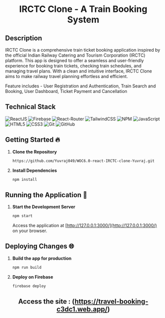 <div align="center">

# IRCTC Clone - A Train Booking System</div>

## Description 

IRCTC Clone is a comprehensive train ticket booking application inspired by the official Indian Railway Catering and Tourism Corporation (IRCTC) platform. This app is designed to offer a seamless and user-friendly experience for booking train tickets, checking train schedules, and managing travel plans. With a clean and intuitive interface, IRCTC Clone aims to make railway travel planning effortless and efficient.

Feature includes - User Registration and Authentication, Train Search and Booking, User Dashboard, Ticket Payment and Cancellation

## Technical Stack 

![ReactJS](https://img.shields.io/badge/React-61DAFB.svg?style=for-the-badge&logo=React&logoColor=black)
![Firebase](https://img.shields.io/badge/Firebase-DD2C00.svg?style=for-the-badge&logo=Firebase&logoColor=white)
![React-Router](https://img.shields.io/badge/React%20Router-CA4245.svg?style=for-the-badge&logo=React-Router&logoColor=white)
![TailwindCSS](https://img.shields.io/badge/Tailwind%20CSS-06B6D4.svg?style=for-the-badge&logo=Tailwind-CSS&logoColor=white)
![NPM](https://img.shields.io/badge/npm-CB3837.svg?style=for-the-badge&logo=npm&logoColor=white)
![JavaScript](https://img.shields.io/badge/JavaScript-F7DF1E.svg?style=for-the-badge&logo=JavaScript&logoColor=black)
![HTML5](https://img.shields.io/badge/html5-%23E34F26.svg?&style=for-the-badge&logo=html5&logoColor=white)
![CSS3](https://img.shields.io/badge/css3-%231572B6.svg?&style=for-the-badge&logo=css3&logoColor=white)
![Git](https://img.shields.io/badge/git-%23F05033.svg?&style=for-the-badge&logo=git&logoColor=white)
![GitHub](https://img.shields.io/badge/github-%23121011.svg?&style=for-the-badge&logo=github&logoColor=white)


## Getting Started 🔥

1. **Clone the Repository**
   ```bash
   https://github.com/Yuvraj049/WOC6.0-react-IRCTC-clone-Yuvraj.git
   ```

2. **Install Dependencies**
   ```bash
   npm install
   ```

## Running the Application 🚀

1. **Start the Development Server**
   
   ```bash
   npm start
   ```
   Access the application at [http://127.0.0.1:3000/](http://127.0.0.1:3000/) on your browser.

## Deploying Changes 🌐

1. **Build the app for production**
   ```bash
   npm run build
   ```
   
2. **Deploy on Firebase**
   ```bash
   firebase deploy
   ```

<div align="center">

## Access the site : (https://travel-booking-c3dc1.web.app/)</div>

